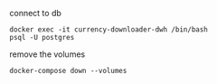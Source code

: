 
connect to db

```shell
docker exec -it currency-downloader-dwh /bin/bash
psql -U postgres
```

remove the volumes
```shell
docker-compose down --volumes
```


